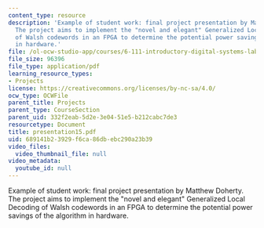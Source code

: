 ```yaml
---
content_type: resource
description: 'Example of student work: final project presentation by Matthew Doherty.
  The project aims to implement the "novel and elegant" Generalized Local Decoding
  of Walsh codewords in an FPGA to determine the potential power savings of the algorithm
  in hardware.'
file: /ol-ocw-studio-app/courses/6-111-introductory-digital-systems-laboratory-spring-2006/689141b23929f6ca86dbebc290a23b39_presentation15.pdf
file_size: 96396
file_type: application/pdf
learning_resource_types:
- Projects
license: https://creativecommons.org/licenses/by-nc-sa/4.0/
ocw_type: OCWFile
parent_title: Projects
parent_type: CourseSection
parent_uid: 332f2eab-5d2e-3e04-51e5-b212cabc7de3
resourcetype: Document
title: presentation15.pdf
uid: 689141b2-3929-f6ca-86db-ebc290a23b39
video_files:
  video_thumbnail_file: null
video_metadata:
  youtube_id: null
---
```

Example of student work: final project presentation by Matthew Doherty. The project aims to implement the "novel and elegant" Generalized Local Decoding of Walsh codewords in an FPGA to determine the potential power savings of the algorithm in hardware.